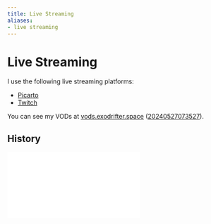 ```yaml
---
title: Live Streaming
aliases:
- live streaming
---
```


# Live Streaming

I use the following live streaming platforms:

- [Picarto](picarto.md)
- [Twitch](twitch.md)

You can see my VODs at [vods.exodrifter.space](https://vods.exodrifter.space) ([20240527073527](../entries/20240527073527.md)).

## History

![Live Streaming history](live-streaming-history.md)
